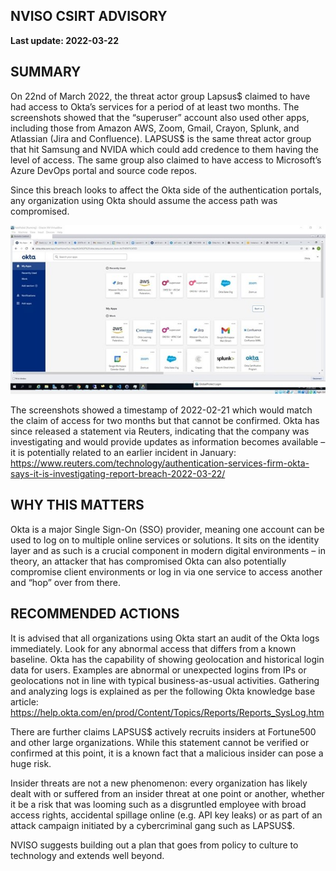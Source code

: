 ## NVISO CSIRT ADVISORY
**Last update: 2022-03-22**

## SUMMARY
On 22nd of March 2022, the threat actor group Lapsus$ claimed to have had access to Okta’s services for a period of at least two months. The screenshots showed that the “superuser” account also used other apps, including those from Amazon AWS, Zoom, Gmail, Crayon, Splunk, and Atlassian (Jira and Confluence).
LAPSUS$ is the same threat actor group that hit Samsung and NVIDA which could add credence to them having the level of access. The same group also claimed to have access to Microsoft’s Azure DevOps portal and source code repos. 

Since this breach looks to affect the Okta side of the authentication portals, any organization using Okta should assume the access path was compromised. 

![Alt text](/advisories/images/okta_screenshot_032022.jpg?raw=true "Screenshot from LAPSUS$ Telegram channel")

The screenshots showed a timestamp of 2022-02-21 which would match the claim of access for two months but that cannot be confirmed. 
Okta has since released a statement via Reuters, indicating that the company was investigating and would provide updates as information becomes available – it is potentially related to an earlier incident in January: https://www.reuters.com/technology/authentication-services-firm-okta-says-it-is-investigating-report-breach-2022-03-22/ 


## WHY THIS MATTERS

Okta is a major Single Sign-On (SSO) provider, meaning one account can be used to log on to multiple online services or solutions. It sits on the identity layer and as such is a crucial component in modern digital environments – in theory, an attacker that has compromised Okta can also potentially compromise client environments or log in via one service to access another and “hop” over from there. 


## RECOMMENDED ACTIONS

It is advised that all organizations using Okta start an audit of the Okta logs immediately. Look for any abnormal access that differs from a known baseline.
Okta has the capability of showing geolocation and historical login data for users. Examples are abnormal or unexpected logins from IPs or geolocations not in line with typical business-as-usual activities. Gathering and analyzing logs is explained as per the following Okta knowledge base article: https://help.okta.com/en/prod/Content/Topics/Reports/Reports_SysLog.htm   

There are further claims LAPSUS$ actively recruits insiders at Fortune500 and other large organizations. While this statement cannot be verified or confirmed at this point, it is a known fact that a malicious insider can pose a huge risk.  

Insider threats are not a new phenomenon: every organization has likely dealt with or suffered from an insider threat at one point or another, whether it be a risk that was looming such as a disgruntled employee with broad access rights, accidental spillage online (e.g. API key leaks) or as part of an attack campaign initiated by a cybercriminal gang such as LAPSUS$. 

NVISO suggests building out a plan that goes from policy to culture to technology and extends well beyond.  

